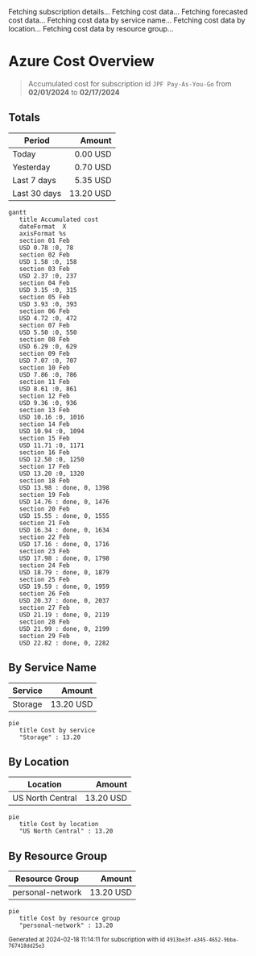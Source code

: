 Fetching subscription details...
Fetching cost data...
Fetching forecasted cost data...
Fetching cost data by service name...
Fetching cost data by location...
Fetching cost data by resource group...
# Azure Cost Overview

> Accumulated cost for subscription id `JPF Pay-As-You-Go` from **02/01/2024** to **02/17/2024**

## Totals

|Period|Amount|
|---|---:|
|Today|0.00 USD|
|Yesterday|0.70 USD|
|Last 7 days|5.35 USD|
|Last 30 days|13.20 USD|

```mermaid
gantt
   title Accumulated cost
   dateFormat  X
   axisFormat %s
   section 01 Feb
   USD 0.78 :0, 78
   section 02 Feb
   USD 1.58 :0, 158
   section 03 Feb
   USD 2.37 :0, 237
   section 04 Feb
   USD 3.15 :0, 315
   section 05 Feb
   USD 3.93 :0, 393
   section 06 Feb
   USD 4.72 :0, 472
   section 07 Feb
   USD 5.50 :0, 550
   section 08 Feb
   USD 6.29 :0, 629
   section 09 Feb
   USD 7.07 :0, 707
   section 10 Feb
   USD 7.86 :0, 786
   section 11 Feb
   USD 8.61 :0, 861
   section 12 Feb
   USD 9.36 :0, 936
   section 13 Feb
   USD 10.16 :0, 1016
   section 14 Feb
   USD 10.94 :0, 1094
   section 15 Feb
   USD 11.71 :0, 1171
   section 16 Feb
   USD 12.50 :0, 1250
   section 17 Feb
   USD 13.20 :0, 1320
   section 18 Feb
   USD 13.98 : done, 0, 1398
   section 19 Feb
   USD 14.76 : done, 0, 1476
   section 20 Feb
   USD 15.55 : done, 0, 1555
   section 21 Feb
   USD 16.34 : done, 0, 1634
   section 22 Feb
   USD 17.16 : done, 0, 1716
   section 23 Feb
   USD 17.98 : done, 0, 1798
   section 24 Feb
   USD 18.79 : done, 0, 1879
   section 25 Feb
   USD 19.59 : done, 0, 1959
   section 26 Feb
   USD 20.37 : done, 0, 2037
   section 27 Feb
   USD 21.19 : done, 0, 2119
   section 28 Feb
   USD 21.99 : done, 0, 2199
   section 29 Feb
   USD 22.82 : done, 0, 2282
```

## By Service Name

|Service|Amount|
|---|---:|
|Storage|13.20 USD|

```mermaid
pie
   title Cost by service
   "Storage" : 13.20
```

## By Location

|Location|Amount|
|---|---:|
|US North Central|13.20 USD|

```mermaid
pie
   title Cost by location
   "US North Central" : 13.20
```

## By Resource Group

|Resource Group|Amount|
|---|---:|
|personal-network|13.20 USD|

```mermaid
pie
   title Cost by resource group
   "personal-network" : 13.20
```

<sup>Generated at 2024-02-18 11:14:11 for subscription with id `4913be3f-a345-4652-9bba-767418dd25e3`</sup>
